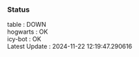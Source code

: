 ### Status


table : DOWN  
hogwarts : OK  
icy-bot : OK  
Latest Update : 2024-11-22 12:19:47.290616
